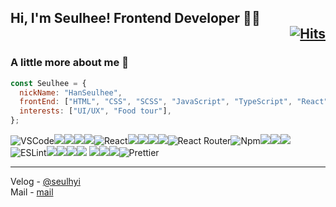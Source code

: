 ## Hi, I'm Seulhee! Frontend Developer 👨‍💻 <div align="right">[![Hits](https://hits.seeyoufarm.com/api/count/incr/badge.svg?url=https%3A%2F%2Fgithub.com%2Fhanseulhee%2Fhit-counter&count_bg=%2370ADB5&title_bg=%23132743&icon=&icon_color=%23E7E7E7&title=hits&edge_flat=true)](https://hits.seeyoufarm.com)</div>

### A little more about me 🙂

```javascript
const Seulhee = {
  nickName: "HanSeulhee",
  frontEnd: ["HTML", "CSS", "SCSS", "JavaScript", "TypeScript", "React"],
  interests: ["UI/UX", "Food tour"],
};
```

<img alt="VSCode" src="https://img.shields.io/badge/-Visual_Studio_Code-0078D4?style=flat-square&logo=visual%20studio%20code&logoColor=white" /><img src="https://img.shields.io/badge/TypeScript-3178C6?style=flat-square&logo=TypeScript&logoColor=white"/><img src="https://img.shields.io/badge/CSS3-1572B6?style=flat-square&logo=CSS3&logoColor=white"/><img src="https://img.shields.io/badge/Python-3776AB?style=flat-square&logo=Python&logoColor=white"/><img src="https://img.shields.io/badge/Java-007396?style=flat-square&logo=Java&logoColor=white"/><img alt="React" src="https://img.shields.io/badge/-React-45b8d8?style=flat-square&logo=react&logoColor=white" /><img src="https://img.shields.io/badge/Trello-0052CC?style=flat-square&logo=Trello&logoColor=white"/><img src="https://img.shields.io/badge/C-A8B9CC?style=flat-square&logo=C&logoColor=222323"/><img src="https://img.shields.io/badge/Google Analytics-E37400?style=flat-square&logo=GoogleAnalytics&logoColor=white"/><img src="https://img.shields.io/badge/HTML5-E34F26?style=flat-square&logo=HTML5&logoColor=white"/><img alt="React Router" src="https://img.shields.io/badge/-React_Router-CA4245?style=flat-square&logo=react-router&logoColor=white" /><img alt="Npm" src="https://img.shields.io/badge/-NPM-CB3837?style=flat-square&logo=npm&logoColor=white" /><img src="https://img.shields.io/badge/StyledComponents-DB7093?style=flat-square&logo=styled-components&logoColor=white"/><img src="https://img.shields.io/badge/Sass-CC6699?style=flat-square&logo=styled-components&logoColor=white"/><img src="https://img.shields.io/badge/Bootstrap-7952B3?style=flat-square&logo=Bootstrap&logoColor=white"/><img alt="ESLint" src="https://img.shields.io/badge/-ESLint-4B32C3?style=flat-square&logo=eslint&logoColor=white" /><img src="https://img.shields.io/badge/Heroku-430098?style=flat-square&logo=Heroku&logoColor=white"/><img src="https://img.shields.io/badge/Slack-4A154B?style=flat-square&logo=Slack&logoColor=white"/><img src="https://img.shields.io/badge/Django-092E20?style=flat-square&logo=Django&logoColor=white"/><img src="https://img.shields.io/badge/Notion-000000?style=flat-square&logo=Notion&logoColor=white"/>
<img src="https://img.shields.io/badge/Vercel-000000?style=flat-square&logo=Vercel&logoColor=white"/><img src="https://img.shields.io/badge/JavaScript-F7DF1E?style=flat-square&logo=JavaScript&logoColor=222323"/><img src="https://img.shields.io/badge/Firebase-FFCA28?style=flat-square&logo=Firebase&logoColor=black"/><img alt="Prettier" src="https://img.shields.io/badge/-Prettier-F7B93E?style=flat-square&logo=prettier&logoColor=white" />

---

Velog - [@seulhyi](https://velog.io/@seulhyi) <br />
Mail - [mail](mailto:3021062@gmail.com)

